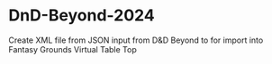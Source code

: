 # DnD-Beyond-2024
Create XML file from JSON input from D&amp;D Beyond to for import into Fantasy Grounds Virtual Table Top
